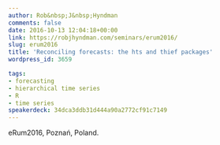 ```yaml
---
author: Rob&nbsp;J&nbsp;Hyndman
comments: false
date: 2016-10-13 12:04:18+00:00
link: https://robjhyndman.com/seminars/erum2016/
slug: erum2016
title: 'Reconciling forecasts: the hts and thief packages'
wordpress_id: 3659

tags:
- forecasting
- hierarchical time series
- R
- time series
speakerdeck: 34dca3ddb31d444a90a2772cf91c7149
---
```


eRum2016, Poznań, Poland.
